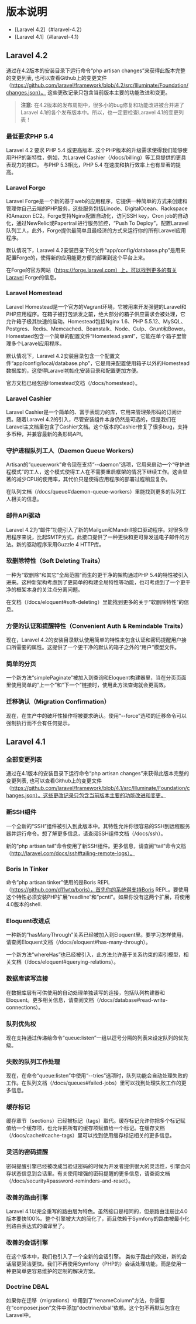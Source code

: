 # 版本说明

- [Laravel 4.2]（#laravel-4.2）
- [Laravel 4.1]（#laravel-4.1）

<a name="laravel-4.2"></a>
## Laravel 4.2

通过在4.2版本的安装目录下运行命令“php artisan changes”来获得此版本完整的变更列表, 也可以查看Github上的变更文件（https://github.com/laravel/framework/blob/4.2/src/Illuminate/Foundation/changes.json）。 这些更改记录只包含当前版本主要的功能改进和变更。

> **注意:** 在4.2版本的发布周期中，很多小的bug修复和功能改进被合并进了Laravel 4.1的各个发布版本中。所以，也一定要检查Laravel 4.1的变更列表！

### 最低要求PHP 5.4

Laravel 4.2 要求 PHP 5.4 或更高版本. 这个PHP版本的升级需求使得我们能够使用PHP的新特性，例如，为Laravel Cashier（/docs/billing）等工具提供的更具表现力的接口。 与PHP 5.3相比，PHP 5.4 在速度和执行效率上也有显著的提高。

### Laravel Forge

Laravel Forge是一个新的基于web的应用程序，它提供一种简单的方式来创建和管理你自己云端的PHP服务，这些服务包括Linode、DigitalOcean、Rackspace和Amazon EC2。Forge支持Nginx配置自动化，访问SSH key，Cron job的自动化，通过NewRelic或Papertrail进行服务监控，“Push To Deploy”，配置Laravel队列工人，此外，Forge提供最简单且最经济的方式来运行你的所有Laravel应用程序。

默认情况下，Laravel 4.2安装目录下的文件“app/config/database.php”是用来配置Forge的，使得新的应用能更方便的部署到这个平台上来。

在Forge的官方网站（https://forge.laravel.com）上，可以找到更多的有关Laravel Forge的信息。

### Laravel Homestead

Laravel Homestead是一个官方的Vagrant环境，它被用来开发强健的Laravel和PHP应用程序。在箱子被打包派发之前，绝大部分的箱子供应需求会被处理，它允许箱子极其快速的启动。Homestead包括Nginx 1.6、PHP 5.5.12、MySQL、Postgres、Redis、Memcached、Beanstalk、Node、Gulp、Grunt和Bower。Homestaed包含一个简单的配置文件“Homestead.yaml”，它能在单个箱子里管理多个Laravel应用程序。

默认情况下，Laravel 4.2安装目录包含一个配置文件“app/config/local/database.php”，它是用来配置使用箱子以外的Homestead数据库的，这使得Laravel初始化安装目录和配置更加方便。

官方文档已经包括Homestead文档（/docs/homestead）。

### Laravel Cashier

Laravel Cashier是一个简单的、富于表现力的库，它用来管理条形码的订阅计费。随着Laravel 4.2的引入，尽管安装组件本身仍然是可选的，但是我们在Laravel主文档里包含了Cashier文档。这个版本的Cashier修复了很多bug，支持多币种，并兼容最新的条形码API。

### 守护进程队列工人（Daemon Queue Workers）

Artisan的“queue:work”命令现在支持“--daemon”选项，它用来启动一个“守护进程模式”的工人，这个模式使得工人在不需要重启框架的情况下继续工作。这会显著的减少CPU的使用率，其代价只是使得应用程序的部署过程稍显复杂。

在队列文档（/docs/queue#daemon-queue-workers）里能找到更多的队列工人相关的信息。

### 邮件API驱动

Laravel 4.2为“邮件”功能引入了新的Mailgun和Mandrill接口驱动程序。对很多应用程序来说，比起SMTP方式，此接口提供了一种更快和更可靠发送电子邮件的方法。新的驱动程序采用Guzzle 4 HTTP库。

### 软删除特性（Soft Deleting Traits）

一种为“软删除”和其它“全局范围”而生的更干净的架构通过PHP 5.4的特性被引入进来。这种新架构考虑到了更简单的构建全局特性等功能，也可考虑到了一个更干净的框架本身的关注点分离问题。

在文档（/docs/eloquent#soft-deleting）里能找到更多的关于“软删除特性”的信息。

### 方便的认证和提醒特性（Convenient Auth & Remindable Traits）

现在，Laravel 4.2的安装目录默认使用简单的特性来包含认证和密码提醒用户接口所需要的属性。这提供了一个更干净的默认的箱子之外的“用户”模型文件。

### 简单的分页

一个新方法“simplePaginate”被加入到查询和Eloquent构建器里，当在分页页面里使用简单的“上一个”和“下一个”链接时，使用此方法查询就会更高效。

### 迁移确认（Migration Confirmation）

现在，在生产中的破坏性操作将被要求确认。使用“--force”选项的迁移命令可以强制执行而不会有任何提示。

<a name="laravel-4.1"></a>
## Laravel 4.1

### 全部变更列表

通过在4.1版本的安装目录下运行命令“php artisan changes”来获得此版本完整的变更列表, 也可以查看Github上的变更文件（https://github.com/laravel/framework/blob/4.1/src/Illuminate/Foundation/changes.json）。这些更改记录只包含当前版本主要的功能改进和变更。

### 新SSH组件

一个全新的“SSH”组件被引入到此版本中。其特性允许你很容易的SSH到远程服务器并运行命令。想了解更多信息，请查阅SSH组件文档（/docs/ssh）。

新的“php artisan tail”命令使用了新SSH组件。更多信息，请查阅“tail”命令文档（http://laravel.com/docs/ssh#tailing-remote-logs）。

### Boris In Tinker

命令“php artisan tinker”使用的是Boris REPL（https://github.com/d11wtq/boris），首先你的系统得支持Boris REPL。要使用这个特性必须安装PHP扩展“readline”和“pcntl”。如果你没有这两个扩展，将使用4.0版本的shell.

### Eloquent改进点

一种新的“hasManyThrough”关系已经被加入到Eloquent里。要学习怎样使用，请查阅Eloquent文档（/docs/eloquent#has-many-through）。

一个新方法“whereHas”也已经被引入，此方法允许基于关系约束的索引模型，相关文档（/docs/eloquent#querying-relations）。

### 数据库读写连接

在数据库层有可供使用的自动处理单独读写的连接，包括队列构建器和Eloquent。更多相关信息，请查阅文档（/docs/database#read-write-connections）。

### 队列优先权

现在支持通过传递给命令“queue:listen”一组以逗号分隔的列表来设定队列的优先级。

### 失败的队列工作处理

现在，在命令“queue:listen”中使用“--tries”选项时，队列功能会自动处理失败的工作。在队列文档（/docs/queues#failed-jobs）里可以找到处理失败工作的更多信息。

### 缓存标记

缓存章节（sections）已经被标记（tags）取代。缓存标记允许你把多个标记赋值给一个缓存项，也允许把所有的缓存项赋值给一个标记。在缓存文档（/docs/cache#cache-tags）里可以找到使用缓存标记相关的更多信息。

### 灵活的密码提醒

密码提醒引擎已经被改成当验证密码的时候为开发者提供很大的灵活性，引擎会闪存状态信息到会话里。有关使用增强的密码提醒的更多信息，请查阅文档（/docs/security#password-reminders-and-reset）。

### 改善的路由引擎

Laravel 4.1以完全重写的路由层为特色。虽然接口是相同的，但是路由注册比4.0版本要快100%。整个引擎被大大的简化了，而且依赖于Symfony的路由被最小化到路由表达式的编译里了。

### 改善的会话引擎

在这个版本中，我们也引入了一个全新的会话引擎。 类似于路由的改进，新的会话层更简洁更快。我们不再使用Symfony（PHP的）会话处理功能，而是使用一种更简单更容易维护的定制的解决方案。

### Doctrine DBAL

如果你在迁移（migrations）中用到了“renameColumn”方法，你需要在“composer.json”文件中添加“doctrine/dbal”依赖。这个包不再默认包含在Laravel中。